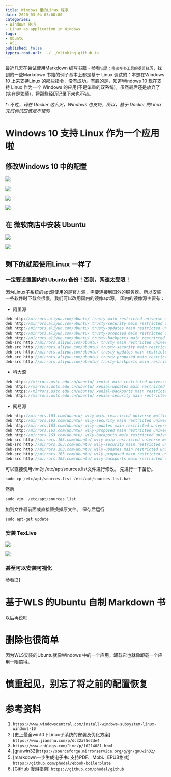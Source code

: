 ```yaml
---
title: Windows 里的Linux 程序
date: 2020-03-04 03:00:00
categories:
- Windows 技巧
- Linux as application in Windows
tags:
- Ubuntu
- WSL
published: false
typora-root-url: ../../mlinking.github.io
---
```


最近几天在尝试使用Markdown 编写书籍 - 参看[`记录：筛选写书工具的艰苦经历`](http://www.kukoo.online/2020-03/Slashie-My-experience-to-produce-e-books/)，找到的一些Markdown 书籍的例子基本上都是基于 Linux 调试的：本想在Windows 10 上来支持Linux 的那些指令，没有成功。有趣的是，知道Windows 10 现在支持 Linux 作为一个 Windows 的应用(不是笨重的双系统)，虽然最后还是放弃了(实在是繁琐)，将那些经历记录下来也不错。

\*: 不过，*现在 Docker 这么火，Windows 也支持，所以，基于 Docker 的Linux 完成调试应该是不错的*

# Windows 10 支持 Linux 作为一个应用啦



## 修改Windows 10 中的配置

![](/../imagesforCOSLater/WLS/WLS-DeveloperMode.png)

![](/../imagesforCOSLater/WLS/WLS-WindowsFeatures.png)

![](/../imagesforCOSLater/WLS/WLS-WindowsFeatures2.png)

![](/../imagesforCOSLater/WLS/WLS-WindowsFeatures3.png)




## 在 微软商店中安装 Ubuntu

![](/../imagesforCOSLater/WLS/WLS-Ubuntu1.png)

![](/../imagesforCOSLater/WLS/WLS-Ubuntu2.png)



## 剩下的就跟使用Linux 一样了



### 一定要设置国内的 Ubuntu 备份！否则，网速太受限！

因为Linux子系统的apt源使用的是官方源，需要连接到国外的服务器。所以安装一些软件时下载会很慢，我们可以改用国内的镜像apt源。 国内的镜像源主要有：

- 阿里源

```cpp
deb http://mirrors.aliyun.com/ubuntu/ trusty main restricted universe multiverse 
deb http://mirrors.aliyun.com/ubuntu/ trusty-security main restricted universe multiverse
deb http://mirrors.aliyun.com/ubuntu/ trusty-updates main restricted universe multiverse
deb http://mirrors.aliyun.com/ubuntu/ trusty-proposed main restricted universe multiverse
deb http://mirrors.aliyun.com/ubuntu/ trusty-backports main restricted universe multiverse
deb-src http://mirrors.aliyun.com/ubuntu/ trusty main restricted universe multiverse
deb-src http://mirrors.aliyun.com/ubuntu/ trusty-security main restricted universe multiverse
deb-src http://mirrors.aliyun.com/ubuntu/ trusty-updates main restricted universe multiverse
deb-src http://mirrors.aliyun.com/ubuntu/ trusty-proposed main restricted universe multiverse
deb-src http://mirrors.aliyun.com/ubuntu/ trusty-backports main restricted universe multiverse
```

- 科大源

```cpp
deb https://mirrors.ustc.edu.cn/ubuntu/ xenial main restricted universe multiverse
deb https://mirrors.ustc.edu.cn/ubuntu/ xenial-updates main restricted universe multiverse
deb https://mirrors.ustc.edu.cn/ubuntu/ xenial-backports main restricted universe multiverse
deb https://mirrors.ustc.edu.cn/ubuntu/ xenial-security main restricted universe multiverse
```

- 网易源

```cpp
deb http://mirrors.163.com/ubuntu/ wily main restricted universe multiverse
deb http://mirrors.163.com/ubuntu/ wily-security main restricted universe multiverse
deb http://mirrors.163.com/ubuntu/ wily-updates main restricted universe multiverse
deb http://mirrors.163.com/ubuntu/ wily-proposed main restricted universe multiverse
deb http://mirrors.163.com/ubuntu/ wily-backports main restricted universe multiverse
deb-src http://mirrors.163.com/ubuntu/ wily main restricted universe multiverse
deb-src http://mirrors.163.com/ubuntu/ wily-security main restricted universe multiverse
deb-src http://mirrors.163.com/ubuntu/ wily-updates main restricted universe multiverse
deb-src http://mirrors.163.com/ubuntu/ wily-proposed main restricted universe multiverse
deb-src http://mirrors.163.com/ubuntu/ wily-backports main restricted universe multiverse
```

可以直接使用vim对 /etc/apt/sources.list文件进行修改。
 先进行一下备份。

```cpp
sudo cp /etc/apt/sources.list /etc/apt/sources.list.bak
```

然后

```cpp
sudo vim  /etc/apt/sources.list
```
加到文件最前面或直接替换掉原文件。
保存后运行
```csharp
sudo apt-get update
```

### 安装 TexLive

![](/../imagesforCOSLater/WLS/WLS-TexLive.png)

![](/../imagesforCOSLater/WLS/WLS-TexLive2.png)

### 甚至可以安装可视化

参看[2]

# 基于WLS 的Ubuntu 自制 Markdown 书

以后再说吧



# 删除也很简单

因为WLS安装的Ubuntu就像Windows 中的一个应用，卸载它也就像卸载一个应用一眼搞得。



# 慎重起见，别忘了将之前的配置恢复



# 参考资料

1. `https://www.windowscentral.com/install-windows-subsystem-linux-windows-10`
2. [史上最全win10下Linux子系统的安装及优化方案] `https://www.jianshu.com/p/dc32a75e2de4`
3. `https://www.cnblogs.com/Jimc/p/10214081.html`
4. [gnuwin32]`https://sourceforge.mirrorservice.org/g/gn/gnuwin32/`
5. [markdown一步生成电子书: 支持PDF、Mobi、EPUB格式] `https://github.com/phodal/ebook-boilerplate`
6. [GitHub 漫游指南] `https://github.com/phodal/github`








